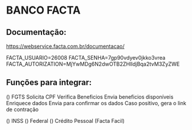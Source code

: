 # BANCO FACTA

## Documentação:

https://webservice.facta.com.br/documentacao/

FACTA_USUARIO=26008
FACTA_SENHA=7gp90vdyev0jkko3vrea
FACTA_AUTORIZATION=MjYwMDg6N2dwOTB2ZHlldjBqa2tvM3ZyZWE

## Funções para integrar:
() FGTS
    Solicita CPF
    Verifica Beneficios
    Envia beneficios disponíveis
    Enriquece dados
    Envia para confirmar os dados
    Caso positivo, gera o link de contração

() INSS
() Federal
() Crédito Pessoal (Facta Facil)